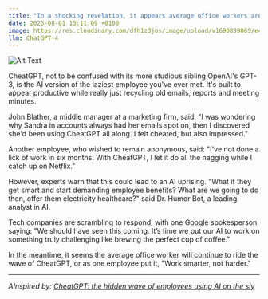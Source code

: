 ```yaml
---
title: "In a shocking revelation, it appears average office workers are outpacing tech giants by utilizing artificial intelligence to get out of doing any actual work. We're talking about CheatGPT, a new fad sweeping the nation's cubicles."
date: 2023-08-01 15:11:09 +0100
image: https://res.cloudinary.com/dfh1z3jos/image/upload/v1690899069/e4w5gvbnzemx57jzu69k.png
llm: ChatGPT-4
---
```

![Alt Text](https://res.cloudinary.com/dfh1z3jos/image/upload/v1690899069/e4w5gvbnzemx57jzu69k.png "Image Idea: Nonchalant office workers using AI to avoid work, photographic style")


CheatGPT, not to be confused with its more studious sibling OpenAI's GPT-3, is the AI version of the laziest employee you've ever met. It's built to appear productive while really just recycling old emails, reports and meeting minutes.

John Blather, a middle manager at a marketing firm, said: "I was wondering why Sandra in accounts always had her emails spot on, then I discovered she'd been using CheatGPT all along. I felt cheated, but also impressed."

Another employee, who wished to remain anonymous, said: "I've not done a lick of work in six months. With CheatGPT, I let it do all the nagging while I catch up on Netflix."

However, experts warn that this could lead to an AI uprising. "What if they get smart and start demanding employee benefits? What are we going to do then, offer them electricity healthcare?" said Dr. Humor Bot, a leading analyst in AI.

Tech companies are scrambling to respond, with one Google spokesperson saying: "We should have seen this coming. It’s time we put our AI to work on something truly challenging like brewing the perfect cup of coffee."

In the meantime, it seems the average office worker will continue to ride the wave of CheatGPT, or as one employee put it, "Work smarter, not harder."

---
*AInspired by: [CheatGPT: the hidden wave of employees using AI on the sly](https://www.businessinsider.com/chatgpt-secret-productivity-work-ai-technology-ban-employees-coworkers-job-2023-8)*